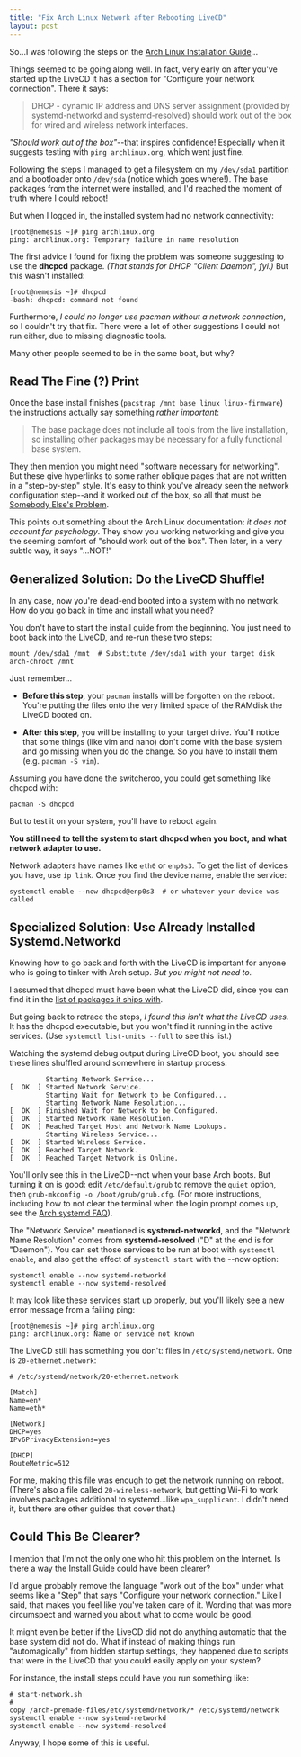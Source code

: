```yaml
---
title: "Fix Arch Linux Network after Rebooting LiveCD"
layout: post
---
```


So...I was following the steps on the [Arch Linux Installation Guide][1]...

[1]: https://wiki.archlinux.org/index.php/installation_guide

Things seemed to be going along well.  In fact, very early on after you've
started up the LiveCD it has a section for "Configure your network connection".  There it says:

> DHCP - dynamic IP address and DNS server assignment (provided by
> systemd-networkd and systemd-resolved) should work out of the box for
> wired and wireless network interfaces.

*"Should work out of the box"*--that inspires confidence!  Especially when it
suggests testing with `ping archlinux.org`, which went just fine.

Following the  steps I managed to get a filesystem on my `/dev/sda1` partition
and a bootloader onto `/dev/sda` (notice which goes where!).  The base packages
from the internet were installed, and I'd reached the moment of truth where I
could reboot!

But when I logged in, the installed system had no network connectivity:

    [root@nemesis ~]# ping archlinux.org
    ping: archlinux.org: Temporary failure in name resolution

The first advice I found for fixing the problem was someone suggesting to
use the **dhcpcd** package.  *(That stands for DHCP "Client Daemon", fyi.)*
But this wasn't installed:

    [root@nemesis ~]# dhcpcd
    -bash: dhcpcd: command not found

Furthermore, *I could no longer use pacman without a network connection*, so
I couldn't try that fix.  There were a lot of other suggestions I could not
run either, due to missing diagnostic tools.

Many other people seemed to be in the same boat, but why?


## Read The Fine (?) Print

Once the base install finishes (`pacstrap /mnt base linux linux-firmware`)
the instructions actually say something *rather important*:

> The base package does not include all tools from the live installation,
> so installing other packages may be necessary for a fully functional
> base system.

They then mention you might need "software necessary for networking".  But
these give hyperlinks to some rather oblique pages that are not written in
a "step-by-step" style.  It's easy to think you've already seen the network
configuration step--and it worked out of the box, so all that must be
[Somebody Else's Problem][2].

[2]: https://en.wikipedia.org/wiki/Somebody_else%27s_problem

This points out something about the Arch Linux documentation: *it does not
account for psychology*.  They show you working networking and give you the
seeming comfort of "should work out of the box".  Then later, in a very
subtle way, it says "...NOT!"


## Generalized Solution: Do the LiveCD Shuffle!

In any case, now you're dead-end booted into a system with no network.  How do
you go back in time and install what you need?

You don't have to start the install guide from the beginning.  You just need
to boot back into the LiveCD, and re-run these two steps:

    mount /dev/sda1 /mnt  # Substitute /dev/sda1 with your target disk
    arch-chroot /mnt

Just remember...

* **Before this step**, your `pacman` installs will be forgotten on the reboot.
You're putting the files onto the very limited space of the RAMdisk the LiveCD
booted on.

* **After this step**, you will be installing to your target drive.  You'll
notice that some things (like vim and nano) don't come with the base system
and go missing when you do the change.  So you have to install them
(e.g. `pacman -S vim`).

Assuming you have done the switcheroo, you could get something like dhcpcd with:

    pacman -S dhcpcd

But to test it on your system, you'll have to reboot again.

**You still need to tell the system to start dhcpcd when you boot, and what
network adapter to use.**

Network adapters have names like `eth0` or `enp0s3`.  To get the list of
devices you have, use `ip link`.  Once you find the device name, enable the
service:

    systemctl enable --now dhcpcd@enp0s3  # or whatever your device was called


## Specialized Solution: Use Already Installed Systemd.Networkd

Knowing how to go back and forth with the LiveCD is important for anyone who
is going to tinker with Arch setup.  *But you might not need to.*

I assumed that dhcpcd must have been what the LiveCD did, since you can find it
in the [list of packages it ships with][3].

[3]: https://gitlab.archlinux.org/archlinux/archiso/-/blob/master/configs/releng/packages.x86_64

But going back to retrace the steps, *I found this isn't what the LiveCD uses*.
It has the dhcpcd executable, but you won't find it running in the active
services.  (Use `systemctl list-units --full` to see this list.)

Watching the systemd debug output during LiveCD boot, you should see these
lines shuffled around somewhere in startup process:

             Starting Network Service...
    [  OK  ] Started Network Service.
             Starting Wait for Network to be Configured...
             Starting Network Name Resolution...
    [  OK  ] Finished Wait for Network to be Configured.
    [  OK  ] Started Network Name Resolution.
    [  OK  ] Reached Target Host and Network Name Lookups.
             Starting Wireless Service...
    [  OK  ] Started Wireless Service.
    [  OK  ] Reached Target Network.
    [  OK  ] Reached Target Network is Online.

You'll only see this in the LiveCD--not when your base Arch boots.  But turning
it on is good: edit `/etc/default/grub` to remove the `quiet` option, then
`grub-mkconfig -o /boot/grub/grub.cfg`.  (For more instructions, including
how to not clear the terminal when the login prompt comes up, see the
[Arch systemd FAQ][4]).

[4]: https://wiki.archlinux.org/index.php/Systemd/FAQ#How_do_I_get_more_verbose_output_during_boot?

The "Network Service" mentioned is **systemd-networkd**, and the "Network Name
Resolution" comes from **systemd-resolved** ("D" at the end is for "Daemon").
You can set those services to be run at boot with `systemctl enable`, and
also get the effect of `systemctl start` with the --now option:

    systemctl enable --now systemd-networkd
    systemctl enable --now systemd-resolved

It may look like these services start up properly, but you'll likely see a
new error message from a failing ping:

    [root@nemesis ~]# ping archlinux.org
    ping: archlinux.org: Name or service not known

The LiveCD still has something you don't: files in `/etc/systemd/network`.
One is `20-ethernet.network`:

    # /etc/systemd/network/20-ethernet.network

    [Match]
    Name=en*
    Name=eth*

    [Network]
    DHCP=yes
    IPv6PrivacyExtensions=yes

    [DHCP]
    RouteMetric=512

For me, making this file was enough to get the network running on reboot.
(There's also a file called `20-wireless-network`, but getting Wi-Fi to work
involves packages additional to systemd...like `wpa_supplicant`.  I didn't need
it, but there are other guides that cover that.)


## Could This Be Clearer?

I mention that I'm not the only one who hit this problem on the Internet.  Is
there a way the Install Guide could have been clearer?

I'd argue probably remove the language "work out of the box" under what seems
like a "Step" that says "Configure your network connection."  Like I said,
that makes you feel like you've taken care of it.  Wording that was more
circumspect and warned you about what to come would be good.

It might even be better if the LiveCD did not do anything automatic that the
base system did not do.  What if instead of making things run "automagically"
from hidden startup settings, they happened due to scripts that were in the
LiveCD that you could easily apply on your system?

For instance, the install steps could have you run something like:

    # start-network.sh
    #
    copy /arch-premade-files/etc/systemd/network/* /etc/systemd/network
    systemctl enable --now systemd-networkd
    systemctl enable --now systemd-resolved

Anyway, I hope some of this is useful.
